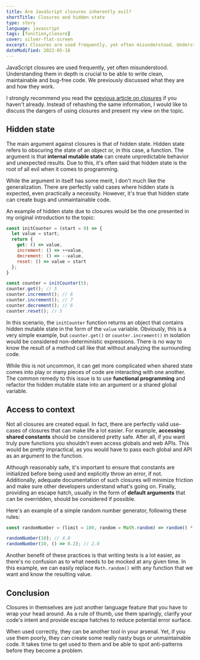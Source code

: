 ```yaml
---
title: Are JavaScript closures inherently evil?
shortTitle: Closures and hidden state
type: story
language: javascript
tags: [function,closure]
cover: silver-flat-screen
excerpt: Closures are used frequently, yet often misunderstood. Understanding them in depth is crucial to be able to write clean, maintainable code.
dateModified: 2022-05-18
---
```


JavaScript closures are used frequently, yet often misunderstood. Understanding them in depth is crucial to be able to write clean, maintainable and bug-free code. We previously discussed what they are and how they work.

I strongly recommend you read the [previous article on closures](/js/s/closures) if you haven't already. Instead of rehashing the same information, I would like to discuss the dangers of using closures and present my view on the topic.

## Hidden state

The main argument against closures is that of hidden state. Hidden state refers to obscuring the state of an object or, in this case, a function. The argument is that **internal mutable state** can create unpredictable behavior and unexpected results. Due to this, it's often said that hidden state is the root of all evil when it comes to programming.

While the argument in itself has some merit, I don't much like the generalization. There are perfectly valid cases where hidden state is expected, even practically a necessity. However, it's true that hidden state can create bugs and unmaintainable code.

An example of hidden state due to closures would be the one presented in my original introduction to the topic:

```js
const initCounter = (start = 0) => {
  let value = start;
  return {
    get: () => value,
    increment: () => ++value,
    decrement: () => --value,
    reset: () => value = start
  };
}

const counter = initCounter(5);
counter.get(); // 5
counter.increment(); // 6
counter.increment(); // 7
counter.decrement(); // 6
counter.reset(); // 5
```

In this scenario, the `initCounter` function returns an object that contains hidden mutable state in the form of the `value` variable. Obviously, this is a very simple example, but `counter.get()` or `counter.increment()` in isolation would be considered non-deterministic expressions. There is no way to know the result of a method call like that without analyzing the surrounding code.

While this is not uncommon, it can get more complicated when shared state comes into play or many pieces of code are interacting with one another. The common remedy to this issue is to use **functional programming** and refactor the hidden mutable state into an argument or a shared global variable.

## Access to context

Not all closures are created equal. In fact, there are perfectly valid use-cases of closures that can make life a lot easier. For example, **accessing shared constants** should be considered pretty safe. After all, if you want truly pure functions you shouldn't even access globals and web APIs. This would be pretty impractical, as you would have to pass each global and API as an argument to the function.

Although reasonably safe, it's important to ensure that constants are initialized before being used and explicitly throw an error, if not. Additionally, adequate documentation of such closures will minimize friction and make sure other developers understand what's going on. Finally, providing an escape hatch, usually in the form of **default arguments** that can be overridden, should be considered if possible.

Here's an example of a simple random number generator, following these rules:

```js
const randomNumber = (limit = 100, random = Math.random) => random() * limit;

randomNumber(10); // 4.0
randomNumber(10, () => 0.2); // 2.0
```

Another benefit of these practices is that writing tests is a lot easier, as there's no confusion as to what needs to be mocked at any given time. In this example, we can easily replace `Math.random()` with any function that we want and know the resulting value.

## Conclusion

Closures in themselves are just another language feature that you have to wrap your head around. As a rule of thumb, use them sparingly, clarify your code's intent and provide escape hatches to reduce potential error surface.

When used correctly, they can be another tool in your arsenal. Yet, if you use them poorly, they can create some really nasty bugs or unmaintainable code. It takes time to get used to them and be able to spot anti-patterns before they become a problem.

